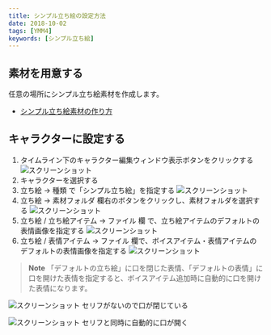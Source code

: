 ```yaml
---
title: シンプル立ち絵の設定方法
date: 2018-10-02
tags: [YMM4]
keywords: [シンプル立ち絵]
---
```

## 素材を用意する
任意の場所にシンプル立ち絵素材を作成します。
- [シンプル立ち絵素材の作り方](./%E3%82%B7%E3%83%B3%E3%83%97%E3%83%AB%E7%AB%8B%E3%81%A1%E7%B5%B5%E7%B4%A0%E6%9D%90%E3%81%AE%E4%BD%9C%E3%82%8A%E6%96%B9.md)


 
## キャラクターに設定する
1. タイムライン下のキャラクター編集ウィンドウ表示ボタンをクリックする
![スクリーンショット](シンプル立ち絵の設定方法1.png)
1. キャラクターを選択する
1. 立ち絵 → 種類 で「シンプル立ち絵」を指定する
![スクリーンショット](シンプル立ち絵の設定方法2.png)
1. 立ち絵 → 素材フォルダ 欄右のボタンをクリックし、素材フォルダを選択する
![スクリーンショット](シンプル立ち絵の設定方法3.png)
1. 立ち絵 / 立ち絵アイテム → ファイル 欄 で、立ち絵アイテムのデフォルトの表情画像を指定する
![スクリーンショット](シンプル立ち絵の設定方法4.png)
1. 立ち絵 / 表情アイテム → ファイル 欄で、ボイスアイテム・表情アイテムのデフォルトの表情画像を指定する
![スクリーンショット](シンプル立ち絵の設定方法5.png)

> **Note**
> 「デフォルトの立ち絵」に口を閉じた表情、「デフォルトの表情」に口を開けた表情を指定すると、ボイスアイテム追加時に自動的に口を開けた表情になります。

![スクリーンショット](シンプル立ち絵の設定方法6.png)
セリフがないので口が閉じている

![スクリーンショット](シンプル立ち絵の設定方法7.png)
セリフと同時に自動的に口が開く